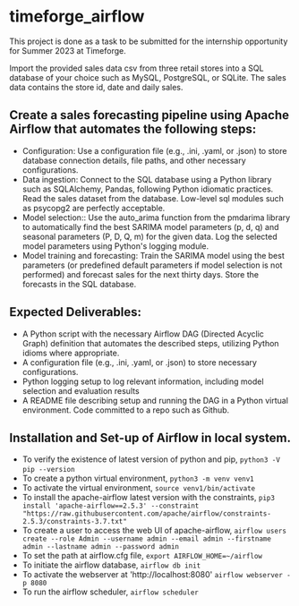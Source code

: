 # timeforge_airflow

This project is done as a task to be submitted for the internship opportunity for Summer 2023 at Timeforge.

Import the provided sales data csv from three retail stores into a SQL database of your choice such as MySQL, PostgreSQL, or SQLite. The sales data contains the store id, date and daily sales.

## Create a sales forecasting pipeline using Apache Airflow that automates the following steps:

* Configuration: Use a configuration file (e.g., .ini, .yaml, or .json) to store database connection details, file paths, and other necessary configurations.
*  Data ingestion: Connect to the SQL database using a Python library such as SQLAlchemy, Pandas, following Python idiomatic practices. Read the sales dataset from the database. Low-level sql modules such as psycopg2 are perfectly acceptable.
* Model selection:: Use the auto_arima function from the pmdarima library to automatically find the best SARIMA model parameters (p, d, q) and seasonal parameters (P, D, Q, m) for the given data. Log the selected model parameters using Python's logging module.
* Model training and forecasting: Train the SARIMA model using the best parameters (or predefined default parameters if model selection is not performed) and forecast sales for the next thirty days. Store the forecasts in the SQL database.

## Expected Deliverables:
* A Python script with the necessary Airflow DAG (Directed Acyclic Graph) definition that automates the described steps, utilizing Python idioms where appropriate. 
* A configuration file (e.g., .ini, .yaml, or .json) to store necessary configurations.
* Python logging setup to log relevant information, including model selection and evaluation results
* A README file describing setup and running the DAG in a Python virtual environment.
Code committed to a repo such as Github.

## Installation and Set-up of Airflow in local system.
* To verify the existence of latest version of python and pip,
``` python3 -V ```
``` pip --version ```
* To create a python virtual environment,
``` python3 -m venv venv1 ```
* To activate the virtual environment,
``` source venv1/bin/activate ```
* To install the apache-airflow latest version with the constraints,
``` pip3 install 'apache-airflow==2.5.3' --constraint "https://raw.githubusercontent.com/apache/airflow/constraints-2.5.3/constraints-3.7.txt" ```
* To create a user to access the web UI of apache-airflow,
``` airflow users  create --role Admin --username admin --email admin --firstname admin --lastname admin --password admin ```
* To set the path at airflow.cfg file,
``` export AIRFLOW_HOME=~/airflow ```
* To initiate the airflow database,
``` airflow db init ```
* To activate the webserver at 'http://localhost:8080'
``` airflow webserver -p 8080 ```
* To run the airflow scheduler,
``` airflow scheduler ```

